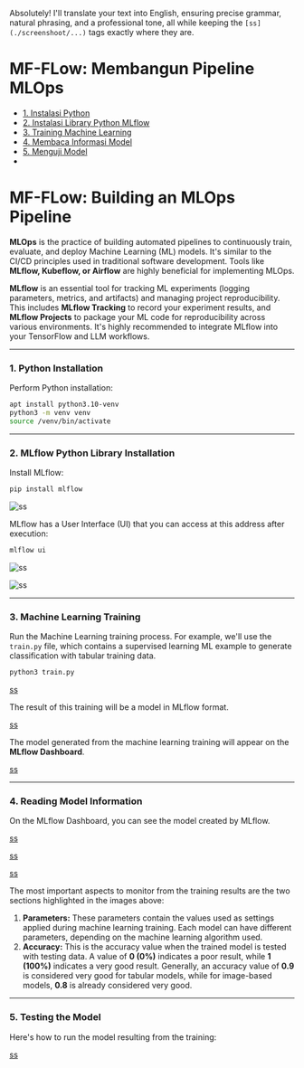 Absolutely\! I'll translate your text into English, ensuring precise grammar, natural phrasing, and a professional tone, all while keeping the `[ss](./screenshoot/...)` tags exactly where they are.


# MF-FLow: Membangun Pipeline MLOps

  * [1. Instalasi Python](https://www.google.com/search?q=%231-instalasi-python)
  * [2. Instalasi Library Python MLflow](https://www.google.com/search?q=%232-instalasi-library-python-mlflow)
  * [3. Training Machine Learning](https://www.google.com/search?q=%233-training-machine-learning)
  * [4. Membaca Informasi Model](https://www.google.com/search?q=%234-membaca-informasi-model)
  * [5. Menguji Model](https://www.google.com/search?q=%235-menguji-model)
  * 

# MF-FLow: Building an MLOps Pipeline

**MLOps** is the practice of building automated pipelines to continuously train, evaluate, and deploy Machine Learning (ML) models. It's similar to the CI/CD principles used in traditional software development. Tools like **MLflow, Kubeflow, or Airflow** are highly beneficial for implementing MLOps.

**MLflow** is an essential tool for tracking ML experiments (logging parameters, metrics, and artifacts) and managing project reproducibility. This includes **MLflow Tracking** to record your experiment results, and **MLflow Projects** to package your ML code for reproducibility across various environments. It's highly recommended to integrate MLflow into your TensorFlow and LLM workflows.

-----

### 1\. Python Installation

Perform Python installation:

```bash
apt install python3.10-venv
python3 -m venv venv
source /venv/bin/activate
```

-----

### 2\. MLflow Python Library Installation

Install MLflow:

```bash
pip install mlflow
```

![ss](./screenshoot/1.png)

MLflow has a User Interface (UI) that you can access at this address after execution:

```bash
mlflow ui
```


![ss](./screenshoot/2.png)

![ss](./screenshoot/3.png)


-----

### 3\. Machine Learning Training

Run the Machine Learning training process. For example, we'll use the `train.py` file, which contains a supervised learning ML example to generate classification with tabular training data.

```bash
python3 train.py
```

[ss](./screenshoot/4.png)


The result of this training will be a model in MLflow format.

[ss](./screenshoot/5.png)


The model generated from the machine learning training will appear on the **MLflow Dashboard**.

[ss](./screenshoot/5.png)


-----

### 4\. Reading Model Information

On the MLflow Dashboard, you can see the model created by MLflow.

[ss](./screenshoot/6.png)


[ss](./screenshoot/7.png)


[ss](./screenshoot/8-2.png)


The most important aspects to monitor from the training results are the two sections highlighted in the images above:

1.  **Parameters:**
    These parameters contain the values used as settings applied during machine learning training. Each model can have different parameters, depending on the machine learning algorithm used.
2.  **Accuracy:**
    This is the accuracy value when the trained model is tested with testing data. A value of **0 (0%)** indicates a poor result, while **1 (100%)** indicates a very good result. Generally, an accuracy value of **0.9** is considered very good for tabular models, while for image-based models, **0.8** is already considered very good.

-----

### 5\. Testing the Model

Here's how to run the model resulting from the training:

[ss](./screenshoot/9.png)

